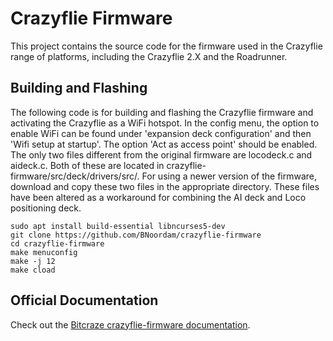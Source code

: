 # Crazyflie Firmware

This project contains the source code for the firmware used in the Crazyflie range of platforms, including the Crazyflie 2.X and the Roadrunner.

## Building and Flashing
The following code is for building and flashing the Crazyflie firmware and activating the Crazyflie as a WiFi hotspot. In the config menu, the option to enable WiFi can be found under 'expansion deck configuration' and then 'Wifi setup at startup'. The option 'Act as access point' should be enabled. The only two files different from the original firmware are locodeck.c and aideck.c. Both of these are located in crazyflie-firmware/src/deck/drivers/src/. For using a newer version of the firmware, download and copy these two files in the appropriate directory. These files have been altered as a workaround for combining the AI deck and Loco positioning deck. 
```
sudo apt install build-essential libncurses5-dev
git clone https://github.com/BNoordam/crazyflie-firmware
cd crazyflie-firmware
make menuconfig
make -j 12
make cload
```


## Official Documentation

Check out the [Bitcraze crazyflie-firmware documentation](https://www.bitcraze.io/documentation/repository/crazyflie-firmware/master/).
